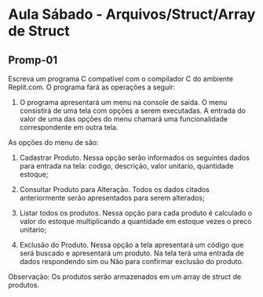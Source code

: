 # Aula Sábado - Arquivos/Struct/Array de Struct

## Promp-01
>
Escreva um programa C compatível com o compilador C do ambiente Replit.com. O programa fará as operações a seguir: 
>
>
1) O programa apresentará um menu na console de saída. O menu consistirá de uma 
tela com opções a serem executadas. 
A entrada do valor de uma das opções do menu chamará 
uma funcionalidade correspondente em outra tela. 
>
>
As opções do menu de são: 
>
>
1) Cadastrar Produto. Nessa opção serão informados os 
seguintes dados para entrada na tela: codigo, descrição, 
valor unitario, quantidade estoque; 
>
>
2) Consultar Produto para Alteração. Todos os dados 
citados anteriormente serão apresentados para serem 
alterados;
>
> 
3) Listar todos os produtos. Nessa opção para cada 
produto é calculado o valor do estoque multiplicando a 
quantidade em estoque vezes o preco unitario; 
>
>
4) Exclusão do Produto. Nessa opção a tela apresentará 
um código que será buscado e apresentará um produto. 
Na tela terá uma entrada de dados respondendo sim ou Não 
para confirmar exclusão do produto. 
>
>
Observação: Os produtos serão armazenados em um array de 
struct de produtos.
>



